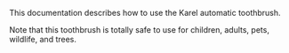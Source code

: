 This documentation describes how to use the Karel automatic toothbrush.

Note that this toothbrush is totally safe to use for children, adults, pets, wildlife, and trees.

